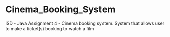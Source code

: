 Cinema_Booking_System
=====================

ISD - Java Assignment 4 - Cinema booking system. System that allows user to make a ticket(s) booking to watch a film 
